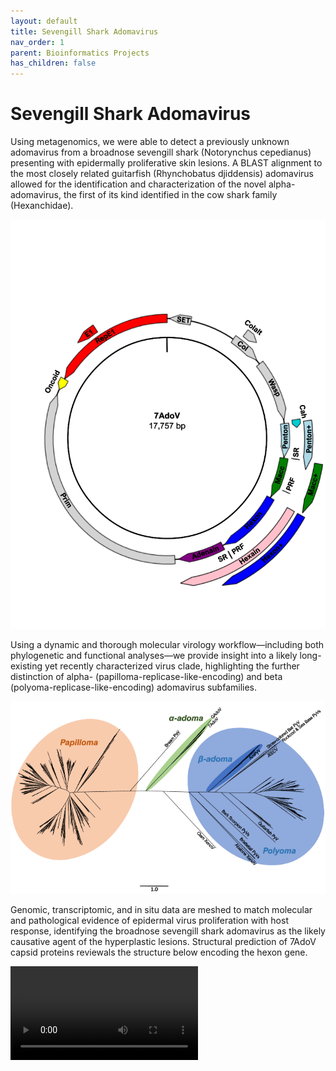 ```yaml
---
layout: default
title: Sevengill Shark Adomavirus
nav_order: 1
parent: Bioinformatics Projects
has_children: false
---
```


# Sevengill Shark Adomavirus

Using metagenomics, we were able to detect a previously unknown adomavirus from a broadnose sevengill shark (Notorynchus cepedianus) presenting with epidermally proliferative skin lesions. A BLAST alignment to the most closely related guitarfish (Rhynchobatus djiddensis) adomavirus allowed for the identification and characterization of the novel alpha-adomavirus, the first of its kind identified in the cow shark family (Hexanchidae).

![virus](/images/7adov_2.png)

Using a dynamic and thorough molecular virology workflow—including both phylogenetic and functional analyses—we provide insight into a likely long-existing yet recently characterized virus clade, highlighting the further distinction of alpha- (papilloma-replicase-like-encoding) and beta (polyoma-replicase-like-encoding) adomavirus subfamilies.

![phylo](/images/7adov_1.png)

Genomic, transcriptomic, and in situ data are meshed to match molecular and pathological evidence of epidermal virus proliferation with host response, identifying the broadnose sevengill shark adomavirus as the likely causative agent of the hyperplastic lesions. Structural prediction of 7AdoV capsid proteins reviewals the structure below encoding the hexon gene.

![hexon](/images/7AdoV_movie.mp4)
